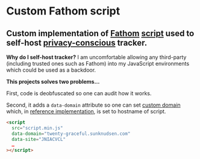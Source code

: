 # Custom Fathom script

## Custom implementation of [Fathom](https://usefathom.com/) [script](https://cdn.usefathom.com/script.js) used to self-host [privacy-conscious](https://usefathom.com/privacy-focused-web-analytics) tracker.

**Why do I self-host tracker?** I am uncomfortable allowing any third-party (including trusted ones such as Fathom) into my JavaScript environments which could be used as a backdoor.

**This projects solves two problems…**

First, code is deobfuscated so one can audit how it works.

Second, it adds a `data-domain` attribute so one can set [custom domain](https://usefathom.com/docs/script/custom-domains) which, in [reference implementation](https://usefathom.com/docs/script/embed), is set to hostname of script.

```html
<script
  src="script.min.js"
  data-domain="twenty-graceful.sunknudsen.com"
  data-site="JNIACVCL"
  …
></script>
```
